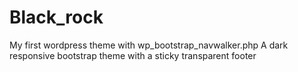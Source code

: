 # Black_rock
My first wordpress theme with wp_bootstrap_navwalker.php
A dark responsive bootstrap theme with a sticky transparent footer
